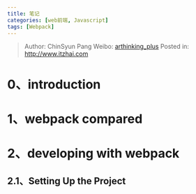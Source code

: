 ```yaml
---
title: 笔记
categories: [web前端, Javascript]
tags: [Webpack]
---
```


> Author: ChinSyun Pang
> Weibo: [arthinking_plus](http://weibo.com/arthinkingplus)
> Posted in: http://www.itzhai.com

# 0、introduction

# 1、webpack compared

# 2、developing with webpack

## 2.1、Setting Up the Project



